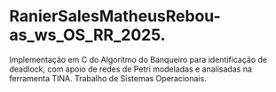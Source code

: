 # RanierSalesMatheusRebou-as_ws_OS_RR_2025.
Implementação em C do Algoritmo do Banqueiro para identificação de deadlock, com apoio de redes de Petri modeladas e analisadas na ferramenta TINA. Trabalho de Sistemas Operacionais.
